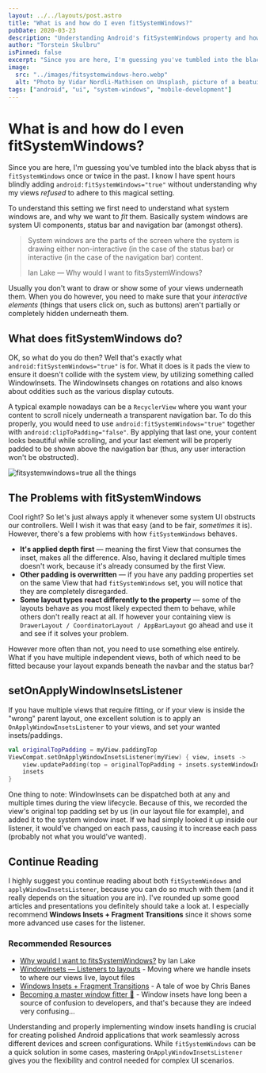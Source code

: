 ```yaml
---
layout: ../../layouts/post.astro
title: "What is and how do I even fitSystemWindows?"
pubDate: 2020-03-23
description: "Understanding Android's fitSystemWindows property and how to properly handle system UI components like status bars and navigation bars in your Android applications."
author: "Torstein Skulbru"
isPinned: false
excerpt: "Since you are here, I'm guessing you've tumbled into the black abyss that is fitSystemWindows once or twice in the past. Learn what system windows are, why we want to fit them, and how to properly handle WindowInsets in Android development."
image:
  src: "../images/fitsystemwindows-hero.webp"
  alt: "Photo by Vidar Nordli-Mathisen on Unsplash, picture of a beatuiful lake view from inside a cabin"
tags: ["android", "ui", "system-windows", "mobile-development"]
---
```


# What is and how do I even fitSystemWindows?

Since you are here, I'm guessing you've tumbled into the black abyss that is `fitSystemWindows` once or twice in the past. I know I have spent hours blindly adding `android:fitSystemWindows="true"` without understanding why my views _refused_ to adhere to this magical setting.

To understand this setting we first need to understand what system windows are, and why we want to _fit_ them. Basically system windows are system UI components, status bar and navigation bar (amongst others).

> System windows are the parts of the screen where the system is drawing either non-interactive (in the case of the status bar) or interactive (in the case of the navigation bar) content.
> 
> Ian Lake — Why would I want to fitsSystemWindows?

Usually you don't want to draw or show some of your views underneath them. When you do however, you need to make sure that your _interactive elements_ (things that users click on, such as buttons) aren't partially or completely hidden underneath them.

## What does fitSystemWindows do?

OK, so what do you do then? Well that's exactly what `android:fitSystemWindows="true"` is for. What it does is it pads the view to ensure it doesn't collide with the system view, by utilizing something called WindowInsets. The WindowInsets changes on rotations and also knows about oddities such as the various display cutouts.

A typical example nowadays can be a `RecyclerView` where you want your content to scroll nicely underneath a transparent navigation bar. To do this properly, you would need to use `android:fitSystemWindows="true"` together with `android:clipToPadding="false"`. By applying that last one, your content looks beautiful while scrolling, and your last element will be properly padded to be shown above the navigation bar (thus, any user interaction won't be obstructed).

![fitsystemwindows=true all the things](/images/fitsystemwindows.webp)

## The Problems with fitSystemWindows

Cool right? So let's just always apply it whenever some system UI obstructs our controllers. Well I wish it was that easy (and to be fair, _sometimes_ it is). However, there's a few problems with how `fitSystemWindows` behaves.

- **It's applied depth first** — meaning the first View that consumes the inset, makes all the difference. Also, having it declared multiple times doesn't work, because it's already consumed by the first View.
- **Other padding is overwritten** — if you have any padding properties set on the same View that had `fitSystemWindows` set, you will notice that they are completely disregarded.
- **Some layout types react differently to the property** — some of the layouts behave as you most likely expected them to behave, while others don't really react at all. If however your containing view is `DrawerLayout / CoordinatorLayout / AppBarLayout` go ahead and use it and see if it solves your problem.

However more often than not, you need to use something else entirely. What if you have multiple independent views, both of which need to be fitted because your layout expands beneath the navbar and the status bar?

## setOnApplyWindowInsetsListener

If you have multiple views that require fitting, or if your view is inside the "wrong" parent layout, one excellent solution is to apply an `OnApplyWindowInsetsListener` to your views, and set your wanted insets/paddings.

```kotlin
val originalTopPadding = myView.paddingTop
ViewCompat.setOnApplyWindowInsetsListener(myView) { view, insets ->
    view.updatePadding(top = originalTopPadding + insets.systemWindowInsetTop)
    insets
}
```

One thing to note: WindowInsets can be dispatched both at any and multiple times during the view lifecycle. Because of this, we recorded the view's original top padding set by us (in our layout file for example), and added it to the system window inset. If we had simply looked it up inside our listener, it would've changed on each pass, causing it to increase each pass (probably not what you would've wanted).

## Continue Reading

I highly suggest you continue reading about both `fitSystemWindows` and `applyWindowInsetsListener`, because you can do so much with them (and it really depends on the situation you are in). I've rounded up some good articles and presentations you definitely should take a look at. I especially recommend **Windows Insets + Fragment Transitions** since it shows some more advanced use cases for the listener.

### Recommended Resources

- [Why would I want to fitsSystemWindows?](https://medium.com/androiddevelopers/why-would-i-want-to-fitsystemwindows-4e26d9ce1eec) by Ian Lake
- [WindowInsets — Listeners to layouts](https://medium.com/androiddevelopers/windowinsets-listeners-to-layouts-8f9ccc8fa4d1) - Moving where we handle insets to where our views live, layout files
- [Windows Insets + Fragment Transitions](https://medium.com/@chrisbanes/windows-insets-fragment-transitions-9024b239a436) - A tale of woe by Chris Banes
- [Becoming a master window fitter 🔧](https://chris.banes.dev/2019/04/12/insets-listeners/) - Window insets have long been a source of confusion to developers, and that's because they are indeed very confusing…

Understanding and properly implementing window insets handling is crucial for creating polished Android applications that work seamlessly across different devices and screen configurations. While `fitSystemWindows` can be a quick solution in some cases, mastering `OnApplyWindowInsetsListener` gives you the flexibility and control needed for complex UI scenarios. 
